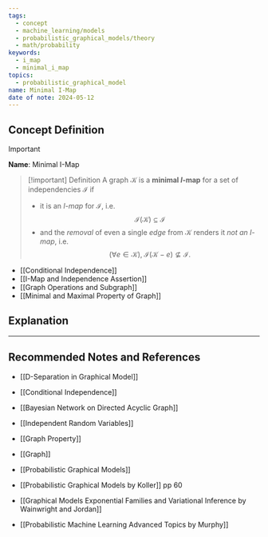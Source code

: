 ```yaml
---
tags:
  - concept
  - machine_learning/models
  - probabilistic_graphical_models/theory
  - math/probability
keywords:
  - i_map
  - minimal_i_map
topics:
  - probabilistic_graphical_model
name: Minimal I-Map
date of note: 2024-05-12
---
```


## Concept Definition

>[!important]
>**Name**: Minimal I-Map

>[!important] Definition
>A graph $\mathcal{K}$ is a **minimal $I$-map** for a set of independencies $\mathcal{I}$ if 
>- it is an *$I$-map* for $\mathcal{I}$, i.e. $$\mathcal{I}(\mathcal{K}) \subseteq \mathcal{I}$$
>- and the *removal* of even a single *edge* from $\mathcal{K}$ renders it *not an $I$-map*, i.e. $$(\forall e \in \mathcal{K}),\; \mathcal{I}\left(\mathcal{K} - e\right) \not\subseteq \mathcal{I}.$$

- [[Conditional Independence]]
- [[I-Map and Independence Assertion]]
- [[Graph Operations and Subgraph]]
- [[Minimal and Maximal Property of Graph]]







## Explanation





-----------
##  Recommended Notes and References



- [[D-Separation in Graphical Model]]
- [[Conditional Independence]]
- [[Bayesian Network on Directed Acyclic Graph]]
- [[Independent Random Variables]]


- [[Graph Property]]
- [[Graph]]
- [[Probabilistic Graphical Models]]


- [[Probabilistic Graphical Models by Koller]] pp 60
- [[Graphical Models Exponential Families and Variational Inference by Wainwright and Jordan]]
- [[Probabilistic Machine Learning Advanced Topics by Murphy]]
